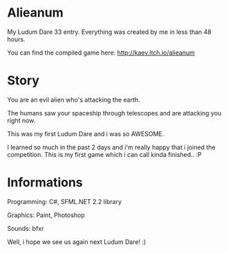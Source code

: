 # Alieanum
My Ludum Dare 33 entry. Everything was created by me in less than 48 hours.

You can find the compiled game here: http://kaev.itch.io/alieanum

# Story
You are an evil alien who's attacking the earth. 

The humans saw your spaceship through telescopes and are attacking you right now.

This was my first Ludum Dare and i was so AWESOME.

I learned so much in the past 2 days and i'm really happy that i joined the competition. This is my first game which i can call kinda finished.. :P

# Informations
Programming: C#, SFML.NET 2.2 library

Graphics: Paint, Photoshop

Sounds: bfxr

Well, i hope we see us again next Ludum Dare! :)
